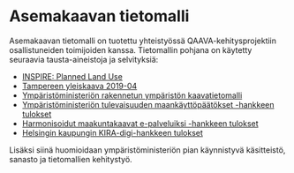 # Asemakaavan tietomalli

Asemakaavan tietomalli on tuotettu yhteistyössä QAAVA-kehitysprojektiin osallistuneiden toimijoiden kanssa. Tietomallin pohjana on käytetty seuraavia tausta-aineistoja ja selvityksiä:

- [INSPIRE: Planned Land Use](https://inspire.ec.europa.eu/data-model/approved/r4618-ir/html/index.htm?goto=2:3:10:1:4:8445)
- [Tampereen yleiskaava 2019-04](https://github.com/GispoCoding/Tampere-KDYK/blob/master/database_model/2019-04-19-avoin_yleiskaava.png)
- [Ympäristöministeriön rakennetun ympäristön kaavatietomalli](https://github.com/YM-rakennettu-ymparisto/kaavatietomalli/blob/master/uml/Kaavoituksen_kansallinen_tietomalli_14062019.pdf)
- [Ympäristöministeriön tulevaisuuden maankäyttöpäätökset -hankkeen tulokset](http://julkaisut.valtioneuvosto.fi/handle/10024/162107)
- [Harmonisoidut maakuntakaavat e-palveluiksi -hankkeen tulokset](https://www.lounaistieto.fi/maakuntakaavat/)
- [Helsingin kaupungin KIRA-digi-hankkeen tulokset](https://www.avoindata.fi/data/fi/dataset/kiradigi_helsingin-asemakaavat-yhteisena-tietovarantona/resource/0e35451b-862e-4a1a-b3f9-15f03db7466b?inner_span=True)

Lisäksi siinä huomioidaan ympäristöministeriön pian käynnistyvä käsitteistö, sanasto ja tietomallien kehitystyö. 
